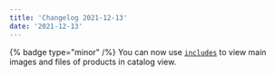```yaml
---
title: 'Changelog 2021-12-13'
date: '2021-12-13'
---
```

{% badge type="minor" /%}  You can now use [`includes`](/docs/commerce-cloud/api-overview/includes) to view main images and files of products in catalog view.
